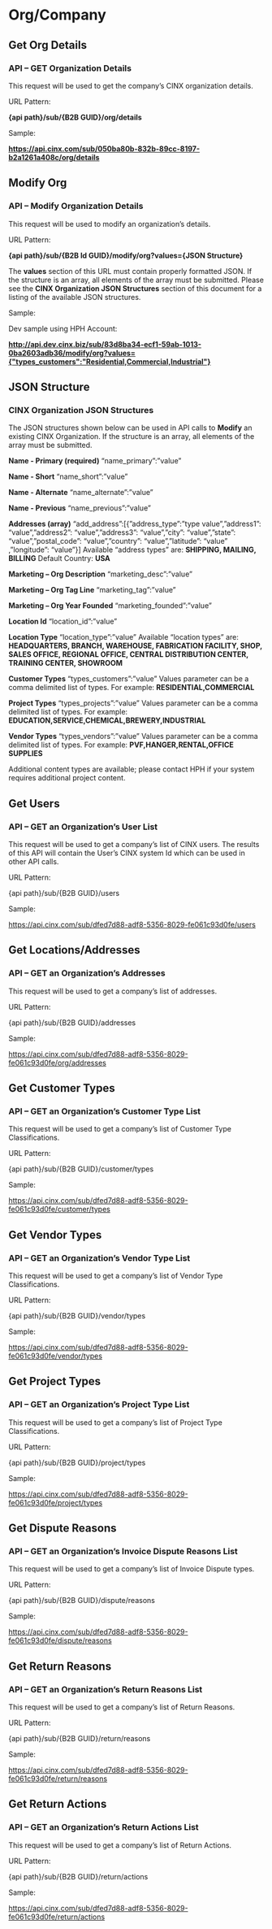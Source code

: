 # Org/Company

## Get Org Details
### API – GET Organization Details

This request will be used to get the company’s CINX organization details.

URL Pattern:

**{api path}/sub/{B2B GUID}/org/details**

Sample:

**https://api.cinx.com/sub/050ba80b-832b-89cc-8197-b2a1261a408c/org/details**


## Modify Org
### API – Modify Organization Details

This request will be used to modify an organization’s details.

URL Pattern:

**{api path}/sub/{B2B Id GUID}/modify/org?values={JSON Structure}**

The **values** section of this URL must contain properly formatted JSON.  If the structure is an array, all elements of the array must be submitted.  Please see the **CINX Organization JSON Structures** section of this document for a listing of the available JSON structures.

Sample:

Dev sample using HPH Account:

**http://api.dev.cinx.biz/sub/83d8ba34-ecf1-59ab-1013-0ba2603adb36/modify/org?values={"types_customers":"Residential,Commercial,Industrial"}**


## JSON Structure
### CINX Organization JSON Structures

The JSON structures shown below can be used in API calls to **Modify** an existing CINX Organization.
If the structure is an array, all elements of the array must be submitted.  

**Name - Primary (required)**
“name_primary”:”value”

**Name - Short**
“name_short”:”value”

**Name - Alternate**
“name_alternate”:”value”

**Name - Previous**
“name_previous”:”value”

**Addresses (array)**
“add_address”:[{”address_type”:”type value”,”address1”: “value”,”address2”: “value”,”address3”: “value”,”city”: “value”,”state”: “value”,”postal_code”: “value”,”country”: “value”,”latitude”: “value” ,”longitude”: “value”}]
Available “address types” are: **SHIPPING, MAILING, BILLING**
Default Country: **USA**

**Marketing – Org Description**
“marketing_desc”:”value”

**Marketing – Org Tag Line**
“marketing_tag”:”value”

**Marketing – Org Year Founded**
“marketing_founded”:”value”

**Location Id**
“location_id”:”value”

**Location Type**
“location_type”:”value”
Available “location types” are: **HEADQUARTERS, BRANCH, WAREHOUSE, FABRICATION FACILITY, SHOP, SALES OFFICE, REGIONAL OFFICE, CENTRAL DISTRIBUTION CENTER, TRAINING CENTER, SHOWROOM**

**Customer Types**
“types_customers”:”value”
Values parameter can be a comma delimited list of types.  For example: **RESIDENTIAL,COMMERCIAL**

**Project Types**
“types_projects”:”value”
Values parameter can be a comma delimited list of types.  For example: **EDUCATION,SERVICE,CHEMICAL,BREWERY,INDUSTRIAL**

**Vendor Types**
“types_vendors”:”value”
Values parameter can be a comma delimited list of types.  For example: **PVF,HANGER,RENTAL,OFFICE SUPPLIES**


Additional content types are available; please contact HPH if your system requires additional project content. 

## Get Users 
### API – GET an Organization’s User List

This request will be used to get a company’s list of CINX users.  The results of this API will contain the User’s CINX system Id which can be used in other API calls.

URL Pattern:

{api path}/sub/{B2B GUID}/users

Sample:

https://api.cinx.com/sub/dfed7d88-adf8-5356-8029-fe061c93d0fe/users

## Get Locations/Addresses
### API – GET an Organization’s Addresses

This request will be used to get a company’s list of addresses.

URL Pattern:

{api path}/sub/{B2B GUID}/addresses

Sample:

https://api.cinx.com/sub/dfed7d88-adf8-5356-8029-fe061c93d0fe/org/addresses 
 
## Get Customer Types
### API – GET an Organization’s Customer Type List

This request will be used to get a company’s list of Customer Type Classifications. 

URL Pattern:

{api path}/sub/{B2B GUID}/customer/types

Sample:

https://api.cinx.com/sub/dfed7d88-adf8-5356-8029-fe061c93d0fe/customer/types

## Get Vendor Types
### API – GET an Organization’s Vendor Type List

This request will be used to get a company’s list of Vendor Type Classifications.  

URL Pattern:

{api path}/sub/{B2B GUID}/vendor/types

Sample:

https://api.cinx.com/sub/dfed7d88-adf8-5356-8029-fe061c93d0fe/vendor/types

## Get Project Types
### API – GET an Organization’s Project Type List

This request will be used to get a company’s list of Project Type Classifications.  

URL Pattern:

{api path}/sub/{B2B GUID}/project/types

Sample:

https://api.cinx.com/sub/dfed7d88-adf8-5356-8029-fe061c93d0fe/project/types

## Get Dispute Reasons
### API – GET an Organization’s Invoice Dispute Reasons List

This request will be used to get a company’s list of Invoice Dispute types. 

URL Pattern:

{api path}/sub/{B2B GUID}/dispute/reasons

Sample:

https://api.cinx.com/sub/dfed7d88-adf8-5356-8029-fe061c93d0fe/dispute/reasons

## Get Return Reasons
### API – GET an Organization’s Return Reasons List

This request will be used to get a company’s list of Return Reasons.

URL Pattern:

{api path}/sub/{B2B GUID}/return/reasons

Sample:

https://api.cinx.com/sub/dfed7d88-adf8-5356-8029-fe061c93d0fe/return/reasons

## Get Return Actions
### API – GET an Organization’s Return Actions List

This request will be used to get a company’s list of Return Actions.

URL Pattern:

{api path}/sub/{B2B GUID}/return/actions

Sample:

https://api.cinx.com/sub/dfed7d88-adf8-5356-8029-fe061c93d0fe/return/actions

